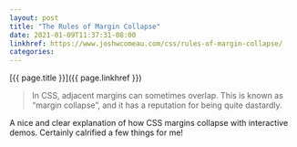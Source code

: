 ```yaml
---
layout: post
title: "The Rules of Margin Collapse"
date: 2021-01-09T11:37:31-08:00
linkhref: https://www.joshwcomeau.com/css/rules-of-margin-collapse/
categories:
---
```



[{{ page.title }}]({{ page.linkhref }})

> In CSS, adjacent margins can sometimes overlap. This is known as “margin collapse”, and it has a reputation for being quite dastardly.

A nice and clear explanation of how CSS margins collapse with interactive demos. Certainly calrified a few things for me!

